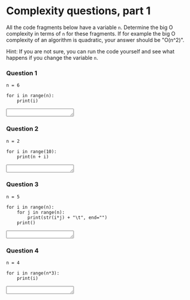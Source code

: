 # Complexity questions, part 1

All the code fragments below have a variable `n`. Determine the big O complexity in terms of `n` for these fragments. If for example the big O complexity of an algorithm is quadratic, your answer should be "O(n^2)".

Hint: If you are not sure, you can run the code yourself and see what happens if you change the variable `n`.

### Question 1

    n = 6

    for i in range(n):
        print(i)

<textarea name="form[1]" rows="1" required=""></textarea>

### Question 2

    n = 2

    for i in range(10):
        print(n + i)

<textarea name="form[2]" rows="1" required=""></textarea>

### Question 3

    n = 5

    for i in range(n):
        for j in range(n):
            print(str(i*j) + "\t", end="")
        print()

<textarea name="form[3]" rows="1" required=""></textarea>

### Question 4

    n = 4

    for i in range(n*3):
        print(i)

<textarea name="form[4]" rows="1" required=""></textarea>
